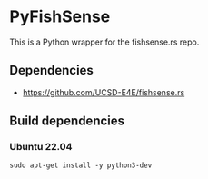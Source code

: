 # PyFishSense

This is a Python wrapper for the fishsense.rs repo.

## Dependencies
* https://github.com/UCSD-E4E/fishsense.rs

## Build dependencies

### Ubuntu 22.04
```
sudo apt-get install -y python3-dev
```
